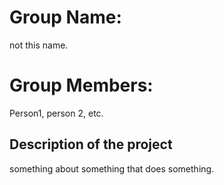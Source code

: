 # Group Name: 
  not this name.
  
# Group Members:
Person1, person 2, etc.

## Description of the project
  something about something that does something.
